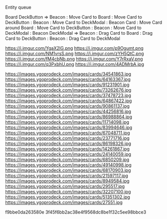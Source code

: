 Entity queue

Board
DeckButton
    => Beacon
    : Move Card to Board
    : Move Card to DeckButton : Beacon
    : Move Card to DeckModal : Beacon
Card
    : Move Card around Board
    : Move Card to DeckButton : Beacon
    : Move Card to DeckModal : Beacon
DeckModal
    => Beacon
    : Drag Card to Board
    : Drag Card to DeckButton : Beacon
    : Drag Card to DeckModal

https://i.imgur.com/YgaX2lG.png
https://i.imgur.com/p9Ogumt.png
https://i.imgur.com/NM1vrsS.png
https://i.imgur.com/zYH5QtC.png
https://i.imgur.com/fM4cbNb.png
https://i.imgur.com/Y7rRxaV.png
https://i.imgur.com/q3PxbhU.png
https://i.imgur.com/4ADMrbA.jpg

https://images.ygoprodeck.com/images/cards/34541863.jpg
https://images.ygoprodeck.com/images/cards/64163367.jpg
https://images.ygoprodeck.com/images/cards/91231901.jpg
https://images.ygoprodeck.com/images/cards/73262676.jpg
https://images.ygoprodeck.com/images/cards/37478723.jpg
https://images.ygoprodeck.com/images/cards/64867422.jpg
https://images.ygoprodeck.com/images/cards/90861137.jpg
https://images.ygoprodeck.com/images/cards/44256816.jpg
https://images.ygoprodeck.com/images/cards/86988864.jpg
https://images.ygoprodeck.com/images/cards/11714098.jpg
https://images.ygoprodeck.com/images/cards/83994646.jpg
https://images.ygoprodeck.com/images/cards/67048711.jpg
https://images.ygoprodeck.com/images/cards/23771716.jpg
https://images.ygoprodeck.com/images/cards/86198326.jpg
https://images.ygoprodeck.com/images/cards/14261867.jpg
https://images.ygoprodeck.com/images/cards/24140059.jpg
https://images.ygoprodeck.com/images/cards/6850209.jpg
https://images.ygoprodeck.com/images/cards/49140998.jpg
https://images.ygoprodeck.com/images/cards/68170903.jpg
https://images.ygoprodeck.com/images/cards/21597117.jpg
https://images.ygoprodeck.com/images/cards/8949584.jpg
https://images.ygoprodeck.com/images/cards/295517.jpg
https://images.ygoprodeck.com/images/cards/32207100.jpg
https://images.ygoprodeck.com/images/cards/51351302.jpg
https://images.ygoprodeck.com/images/cards/27551.jpg

f9bbe0da263580e
3f45f6bb2ac38e4f9568dc8be1f32c5ee98bbce3